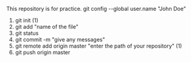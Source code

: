 This repository is for practice.
git config --global user.name "John Doe"
1. git init (1)
2. git add "name of the file"
3. git status
4. git commit -m "give any messages"
5. git remote add origin master "enter the path of your repository" (1)
6. git push origin master
